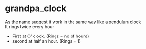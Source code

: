 # grandpa_clock
As the name suggest it work in the same way like a pendulum clock<br>
It rings twice every hour
  * First at O' clock. (Rings = no of hours)
  * second at half an hour. (Rings = 1)
